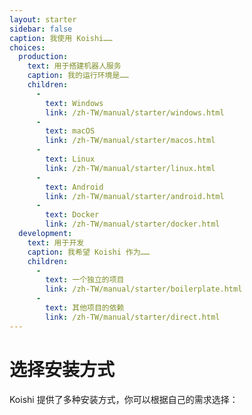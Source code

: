 ```yaml
---
layout: starter
sidebar: false
caption: 我使用 Koishi……
choices:
  production:
    text: 用于搭建机器人服务
    caption: 我的运行环境是……
    children:
      - 
        text: Windows
        link: /zh-TW/manual/starter/windows.html
      - 
        text: macOS
        link: /zh-TW/manual/starter/macos.html
      - 
        text: Linux
        link: /zh-TW/manual/starter/linux.html
      - 
        text: Android
        link: /zh-TW/manual/starter/android.html
      - 
        text: Docker
        link: /zh-TW/manual/starter/docker.html
  development:
    text: 用于开发
    caption: 我希望 Koishi 作为……
    children:
      - 
        text: 一个独立的项目
        link: /zh-TW/manual/starter/boilerplate.html
      - 
        text: 其他项目的依赖
        link: /zh-TW/manual/starter/direct.html
---
```


# 选择安装方式

Koishi 提供了多种安装方式，你可以根据自己的需求选择：
